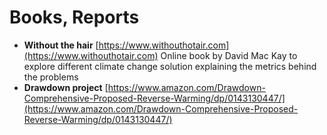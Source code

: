 # Books, Reports

* **Without the hair** [https://www.withouthotair.com](https://www.withouthotair.com) Online book by David Mac Kay to explore different climate change solution explaining the metrics behind the problems
* **Drawdown project** [https://www.amazon.com/Drawdown-Comprehensive-Proposed-Reverse-Warming/dp/0143130447/](https://www.amazon.com/Drawdown-Comprehensive-Proposed-Reverse-Warming/dp/0143130447/)

